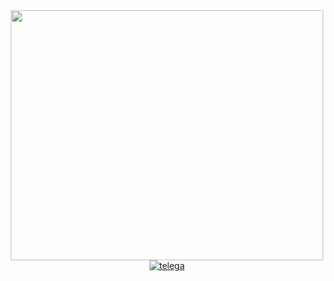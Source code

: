 <div id="header" align="center">
  <img src="https://cs7.pikabu.ru/post_img/2014/03/31/6/1396254713_516482064.gif" width="500" height="400"/>
<div id="badges">
  <a href="https://t.me/wxwxwxwxwxwx" width="300" height="100">
    <img src="https://encrypted-tbn0.gstatic.com/images?q=tbn:ANd9GcTdwyO3fI55h7SqOw72bBcqEJvTgyb_q5zkDg&s" alt="telega"/>
  </a>
</div>
</div>
